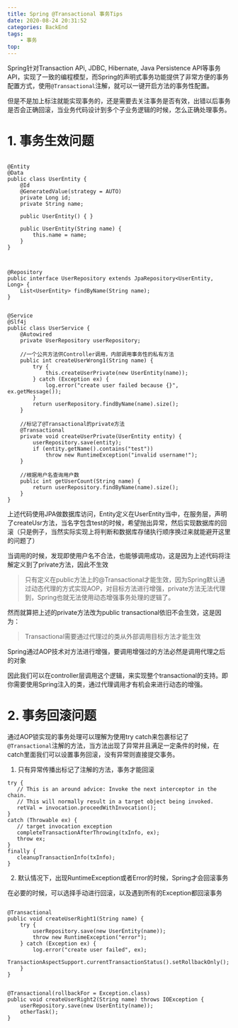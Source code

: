 ```yaml
---
title: Spring @Transactional 事务Tips
date: 2020-08-24 20:31:52
categories: BackEnd
tags:
    - 事务
top:
---
```

Spring针对Transaction APi, JDBC, Hibernate, Java Persistence API等事务API，实现了一致的编程模型，而Spring的声明式事务功能提供了非常方便的事务配置方式，使用`@Transactional`注解，就可以一键开启方法的事务性配置。

但是不是加上标注就能实现事务的，还是需要去关注事务是否有效，出错以后事务是否会正确回滚，当业务代码设计到多个子业务逻辑的时候，怎么正确处理事务。

# 1. 事务生效问题

```

@Entity
@Data
public class UserEntity {
    @Id
    @GeneratedValue(strategy = AUTO)
    private Long id;
    private String name;

    public UserEntity() { }

    public UserEntity(String name) {
        this.name = name;
    }
}



@Repository
public interface UserRepository extends JpaRepository<UserEntity, Long> {
    List<UserEntity> findByName(String name);
}


@Service
@Slf4j
public class UserService {
    @Autowired
    private UserRepository userRepository;

    //一个公共方法供Controller调用，内部调用事务性的私有方法
    public int createUserWrong1(String name) {
        try {
            this.createUserPrivate(new UserEntity(name));
        } catch (Exception ex) {
            log.error("create user failed because {}", ex.getMessage());
        }
        return userRepository.findByName(name).size();
    }

    //标记了@Transactional的private方法
    @Transactional
    private void createUserPrivate(UserEntity entity) {
        userRepository.save(entity);
        if (entity.getName().contains("test"))
            throw new RuntimeException("invalid username!");
    }

    //根据用户名查询用户数
    public int getUserCount(String name) {
        return userRepository.findByName(name).size();
    }
}
```

上述代码使用JPA做数据库访问，Entity定义在UserEntity当中，在服务层，声明了createUsr方法，当名字包含test的时候，希望抛出异常，然后实现数据库的回滚（只是例子，当然实际实现上将判断和数据库存储执行顺序换过来就能避开这里的问题了）

当调用的时候，发现即使用户名不合法，也能够调用成功，这是因为上述代码将注解定义到了private方法，因此不生效

> 只有定义在public方法上的@Transactional才能生效，因为Spring默认通过动态代理的方式实现AOP，对目标方法进行增强，private方法无法代理到，Spring也就无法使用动态增强事务处理的逻辑了。

然而就算把上述的private方法改为public transactional依旧不会生效，这是因为：

> Transactional需要通过代理过的类从外部调用目标方法才能生效

Spring通过AOP技术对方法进行增强，要调用增强过的方法必然是调用代理之后的对象

因此我们可以在controller层调用这个逻辑，来实现整个transactional的支持。即你需要使用Spring注入的类，通过代理调用才有机会来进行动态的增强。

# 2. 事务回滚问题

通过AOP锁实现的事务处理可以理解为使用try catch来包裹标记了`@Transactional`注解的方法，当方法出现了异常并且满足一定条件的时候，在catch里面我们可以设置事务回滚，没有异常则直接提交事务。

1. 只有异常传播出标记了注解的方法，事务才能回滚


```
try {
   // This is an around advice: Invoke the next interceptor in the chain.
   // This will normally result in a target object being invoked.
   retVal = invocation.proceedWithInvocation();
}
catch (Throwable ex) {
   // target invocation exception
   completeTransactionAfterThrowing(txInfo, ex);
   throw ex;
}
finally {
   cleanupTransactionInfo(txInfo);
}
```

2. 默认情况下，出现RuntimeException或者Error的时候，Spring才会回滚事务


在必要的时候，可以选择手动进行回滚，以及遇到所有的Exception都回滚事务

```

@Transactional
public void createUserRight1(String name) {
    try {
        userRepository.save(new UserEntity(name));
        throw new RuntimeException("error");
    } catch (Exception ex) {
        log.error("create user failed", ex);
        TransactionAspectSupport.currentTransactionStatus().setRollbackOnly();
    }
}


@Transactional(rollbackFor = Exception.class)
public void createUserRight2(String name) throws IOException {
    userRepository.save(new UserEntity(name));
    otherTask();
}

```
